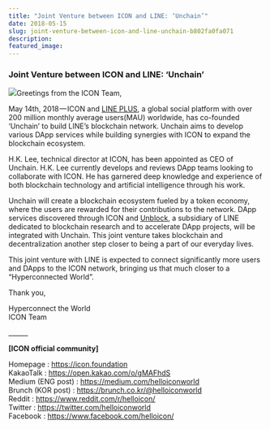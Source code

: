 ```yaml
---
title: "Joint Venture between ICON and LINE: ‘Unchain’"
date: 2018-05-15
slug: joint-venture-between-icon-and-line-unchain-b802fa0fa071
description:
featured_image:
---
```


### Joint Venture between ICON and LINE: ‘Unchain’

![](https://cdn-images-1.medium.com/max/800/1*nDb7_9P_vYQtGRoDIPB1WQ.png)Greetings from the ICON Team,

May 14th, 2018 — ICON and [LINE PLUS](https://linecorp.com/en/), a global social platform with over 200 million monthly average users(MAU) worldwide, has co-founded ‘Unchain’ to build LINE’s blockchain network. Unchain aims to develop various DApp services while building synergies with ICON to expand the blockchain ecosystem.

H.K. Lee, technical director at ICON, has been appointed as CEO of Unchain. H.K. Lee currently develops and reviews DApp teams looking to collaborate with ICON. He has garnered deep knowledge and experience of both blockchain technology and artificial intelligence through his work.

Unchain will create a blockchain ecosystem fueled by a token economy, where the users are rewarded for their contributions to the network. DApp services discovered through ICON and [Unblock](https://cointelegraph.com/news/tokyo-based-chat-giant-line-launches-blockchain-affiliate-in-south-korea), a subsidiary of LINE dedicated to blockchain research and to accelerate DApp projects, will be integrated with Unchain. This joint venture takes blockchain and decentralization another step closer to being a part of our everyday lives.

This joint venture with LINE is expected to connect significantly more users and DApps to the ICON network, bringing us that much closer to a “Hyperconnected World”.

Thank you,

Hyperconnect the World  
ICON Team

\_\_\_\_\_\_

**[ICON official community]**

Homepage : <https://icon.foundation>  
KakaoTalk : <https://open.kakao.com/o/gMAFhdS>  
Medium (ENG post) : <https://medium.com/helloiconworld>  
Brunch (KOR post) : <https://brunch.co.kr/@helloiconworld>  
Reddit : <https://www.reddit.com/r/helloicon/>  
Twitter : <https://twitter.com/helloiconworld>  
Facebook : <https://www.facebook.com/helloicon/>


